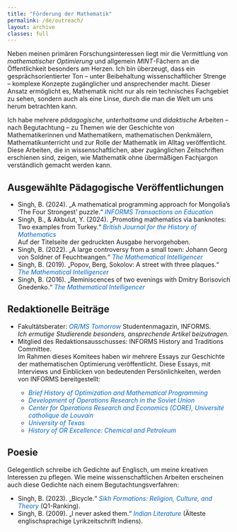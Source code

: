 ```yaml
---
title: "Förderung der Mathematik"
permalink: /de/outreach/
layout: archive
classes: full
---
```



Neben meinen primären Forschungsinteressen liegt mir die Vermittlung von *mathematischer Optimierung* und allgemein *MINT*-Fächern an die Öffentlichkeit besonders am Herzen. Ich bin überzeugt, dass ein gesprächsorientierter Ton – unter Beibehaltung wissenschaftlicher Strenge – komplexe Konzepte zugänglicher und ansprechender macht. Dieser Ansatz ermöglicht es, Mathematik nicht nur als rein technisches Fachgebiet zu sehen, sondern auch als eine Linse, durch die man die Welt um uns herum betrachten kann.

Ich habe mehrere *pädagogische*, *unterhaltsame* und *didaktische* Arbeiten – nach Begutachtung – zu Themen wie der Geschichte von Mathematikerinnen und Mathematikern, mathematischen Denkmälern, Mathematikunterricht und zur Rolle der Mathematik im Alltag veröffentlicht. Diese Arbeiten, die in wissenschaftlichen, aber zugänglichen Zeitschriften erschienen sind, zeigen, wie Mathematik ohne übermäßigen Fachjargon verständlich gemacht werden kann.

## Ausgewählte Pädagogische Veröffentlichungen

<div class="square-bullets">
<ul>
  <li>Singh, B. (2024). „A mathematical programming approach for Mongolia’s ‘The Four Strongest’ puzzle.“ <a href="https://pubsonline.informs.org/doi/10.1287/ited.2024.0112" style="color: #0066cc; text-decoration: none;"><i>INFORMS Transactions on Education</i></a></li>
  <li>Singh, B., &amp; Akbulut, Y. (2024). „Promoting mathematics via banknotes: Two examples from Turkey.“ <a href="https://www.tandfonline.com/doi/full/10.1080/26375451.2024.2365069" style="color: #0066cc; text-decoration: none;"><i>British Journal for the History of Mathematics</i></a><br>
  Auf der Titelseite der gedruckten Ausgabe hervorgehoben.</li>
  <li>Singh, B. (2022). „A large controversy from a small town: Johann Georg von Soldner of Feuchtwangen.“ <a href="https://link.springer.com/article/10.1007/s00283-021-10138-x" style="color: #0066cc; text-decoration: none;"><i>The Mathematical Intelligencer</i></a></li>
  <li>Singh, B. (2019). „Popov, Berg, Sokolov: A street with three plaques.“ <a href="https://link.springer.com/article/10.1007/s00283-019-09936-1" style="color: #0066cc; text-decoration: none;"><i>The Mathematical Intelligencer</i></a></li>
  <li>Singh, B. (2016). „Reminiscences of two evenings with Dmitry Borisovich Gnedenko.“ <a href="https://link.springer.com/article/10.1007/s00283-016-9651-4" style="color: #0066cc; text-decoration: none;"><i>The Mathematical Intelligencer</i></a></li>
</ul>
</div>

## Redaktionelle Beiträge

<div class="square-bullets">
<ul>
<li>Fakultätsberater: <a href="https://www.informs.org/Publications/OR-MS-Tomorrow/Editorial-Staff" style="color: #0066cc; text-decoration: none;"><i>OR/MS Tomorrow</i></a> Studentenmagazin, INFORMS.<br>
  <em>Ich ermutige Studierende besonders, ansprechende Artikel beizutragen.</em></li>

<li>Mitglied des Redaktionsausschusses: INFORMS History and Traditions Committee.<br>
  Im Rahmen dieses Komitees haben wir mehrere Essays zur Geschichte der mathematischen Optimierung veröffentlicht. Diese Essays, mit Interviews und Einblicken von bedeutenden Persönlichkeiten, werden von INFORMS bereitgestellt:
  <div class="square-bullets">
    <ul>
      <li><a href="https://www.informs.org/Explore/History-of-O.R.-Excellence/O.R.-Methodologies/Optimization-Mathematical-Programming" style="color: #0066cc; text-decoration: none;"><i>Brief History of Optimization and Mathematical Programming</i></a></li>
      <li><a href="https://www.informs.org/Explore/History-of-O.R.-Excellence/Academic-Institutions/Soviet-Institutions" style="color: #0066cc; text-decoration: none;"><i>Development of Operations Research in the Soviet Union</i></a></li>
      <li><a href="https://www.informs.org/Explore/History-of-O.R.-Excellence/Academic-Institutions/Center-for-Operations-Research-and-Economics-CORE-Universite-Catholique-de-Louvain" style="color: #0066cc; text-decoration: none;"><i>Center for Operations Research and Economics (CORE), Université catholique de Louvain</i></a></li>
      <li><a href="https://www.informs.org/Explore/History-of-O.R.-Excellence/Academic-Institutions/University-of-Texas" style="color: #0066cc; text-decoration: none;"><i>University of Texas</i></a></li>
      <li><a href="https://www.informs.org/Explore/History-of-O.R.-Excellence/O.R.-Application-Areas/Chemical-and-Petroleum" style="color: #0066cc; text-decoration: none;"><i>History of OR Excellence: Chemical and Petroleum</i></a></li>
    </ul>
  </div>
</li>
</ul>
</div>

## Poesie

Gelegentlich schreibe ich Gedichte auf Englisch, um meine kreativen Interessen zu pflegen. Wie meine wissenschaftlichen Arbeiten erscheinen auch diese Gedichte nach einem Begutachtungsverfahren:

<div class="square-bullets">
<ul>
  <li>Singh, B. (2023). „Bicycle.“ <a href="https://www.tandfonline.com/doi/full/10.1080/17448727.2023.2263997" style="color: #0066cc; text-decoration: none;"><i>Sikh Formations: Religion, Culture, and Theory</i></a> (Q1-Ranking).</li>
  <li>Singh, B. (2009). „I never asked them.“ <a href="https://www.jstor.org/stable/23348036" style="color: #0066cc; text-decoration: none;"><i>Indian Literature</i></a> (Älteste englischsprachige Lyrikzeitschrift Indiens).</li>
</ul>
</div>